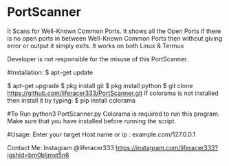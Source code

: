 # PortScanner
It Scans for Well-Known Common Ports.
It shows all the Open Ports if there is no open ports in between Well-Known Common Ports then without giving error or output it simply exits. It works on both Linux & Termux

Developer is not responsible for the misuse of this PortScanner.

#Installation:
$ apt-get update

$ apt-get upgrade
$ pkg install git
$ pkg install python
$ git clone https://github.com/liferacer333/PortScanner.git
If colorama is not installed then install it by typing:
$ pip install colorama

#To Run
python3 PortScanner.py
Colorama is required to run this program. Make sure that you have installed before running the script.

#Usage:
Enter your target Host name or ip : example.com/127.0.0.1 

Contact Me:
Instagram @liferacer333
https://instagram.com/liferacer333?igshid=bm0bljmxt5n6
